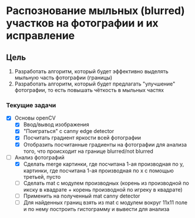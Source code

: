 # Распознование мыльных (blurred) участков на фотографии и их исправление

## Цель
1. Разработать алгоритм, который будет эффективно выделять мыльную часть фотографии (границы)
2. Разработать алгоритм, который будет предлагать "улучшение" фотографии, то есть повышать чёткость в мыльных частях

### Текущие задачи
- [x] Основы openCV
    - [x] Ввод/вывод изображения
    - [x] "Поиграться" с canny edge detector
    - [x] Посчитать градиент яркости всей фотографии
    - [x] Отобразить посчитанные градиенты на фотографии для анализа того, что происходит на границе blurred/not blurred
- [ ] Анализ фотографий
  - [x] Сделать merge картинки, где посчитана 1-ая производная по y, картинки, где посчитана 1-ая производная по x с помощью 
третьей, пусто
  - [ ] Сделать mat с модулем производных (корень из производной по икску в квадрате + корень производной по игреку в квадрате)
  - [ ] Применить на полученный mat canny detector 
  - [ ] Для найденных границ взять из mat с модулем вокруг 11x11 поле и по нему построить гистограмму и вывести для анализа 

